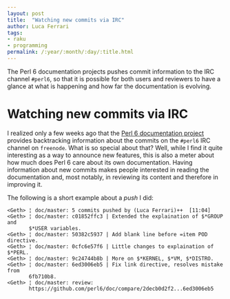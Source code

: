 ```yaml
---
layout: post
title:  "Watching new commits via IRC"
author: Luca Ferrari
tags:
- raku
- programming
permalink: /:year/:month/:day/:title.html
---
```

The Perl 6 documentation projects pushes commit information to the IRC channel `#perl6`, so that it is possible for both users and reviewers to have a glance at what is happening and how far the documentation is evolving.

# Watching new commits via IRC

I realized only a few weeks ago that the [Perl 6 documentation project](http://docs.perl6.org) provides backtracking information about the commits on the `#perl6` IRC channel on `freenode`. What is so special about that? Well, while I find it quite interesting as a way to announce new features, this is also a meter about how much does Perl 6 care about its own documentation. Having information about new commits makes people interested in reading the documentation and, most notably, in reviewing its content and therefore in improving it.


The following is a short example about a *push* I did:

```
<Geth> ¦ doc/master: 5 commits pushed by (Luca Ferrari)++  [11:04]
<Geth> ¦ doc/master: c01852ffc3 | Extended the explaination of $*GROUP and
       $*USER variables.
<Geth> ¦ doc/master: 50382c5937 | Add blank line before =item POD directive.
<Geth> ¦ doc/master: 0cfc6e57f6 | Little changes to explaination of $*PERL.
<Geth> ¦ doc/master: 9c24744b8b | More on $*KERNEL, $*VM, $*DISTRO.
<Geth> ¦ doc/master: 6ed3006eb5 | Fix link directive, resolves mistake from
       6fb710b8.
<Geth> ¦ doc/master: review:
       https://github.com/perl6/doc/compare/2decb0d2f2...6ed3006eb5
```

